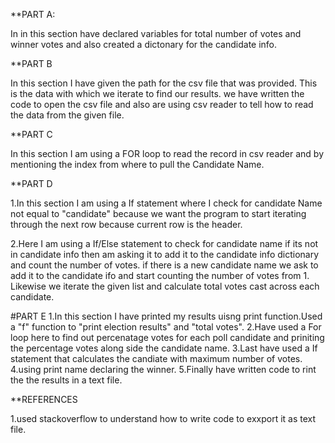 **PART A:

In in this section have declared variables for total  number of votes and winner votes and also created a dictonary for the candidate info.

**PART B

In this section I have given the path for the csv file that was provided. This is the data  with which we iterate to find our results.
we have written the code to open the csv file and also are using csv reader to tell how to read the data from the given file.
 
**PART C

In this section I am using a FOR loop to read the record in csv reader and by mentioning the index from where to pull the Candidate Name.

**PART D

1.In this section I am using a If statement where I check for candidate Name not equal to "candidate" because we want the program to start iterating through the next row because current row is the header.

2.Here I am using a If/Else statement to check for candidate name if its not in candidate info then am asking it to add it to the candidate info dictionary and count the number of votes. if there is a new candidate name we ask to add it to the candidate ifo and start counting the number of votes from 1. Likewise we iterate the given list and calculate total votes cast across each candidate.

#PART E
1.In this section I have printed my results uisng print function.Used a "f" function to "print election results" and "total votes".
2.Have used a For loop here to find out percenatage votes for each poll candidate and priniting the percentage votes along side the candidate name.
3.Last have used a If statement that calculates the candiate with maximum number of votes.
4.using print name declaring the winner.
5.Finally have written code to rint the the results in a text file.

**REFERENCES

1.used stackoverflow to understand how to write code to exxport it as text file.